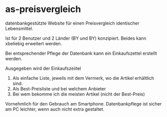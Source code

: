# as-preisvergleich
datenbankgestützte Website für einen Preisvergleich identischer Lebensmittel.

Ist für 2 Benutzer und 2 Länder (BY und BY) konzipiert.
Beides kann xbeliebig erweitert werden.

Bei entsprechender Pflege der Datenbank kann ein Einkaufszettel erstellt werden.

Ausgegeben wird der Einkaufszeiitel
1. Als einfache Liste, jeweils mit dem Vermerk, wo die Artikel erhältlich sind.
2. Als Best-Preisliste und bei welchem Anbieter
3. Bei wem bekomme ich die meisten Artikel (nicht der Best-Preis)

Vornehmlich für den Gebrauch am Smartphone.
Datenbankpflege ist sicher am PC leichter, wenn auch nicht extra gestaltet.
